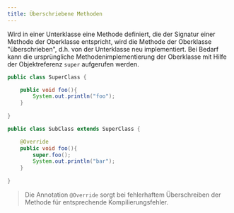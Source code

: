 ```yaml
---
title: Überschriebene Methoden
---
```


Wird in einer Unterklasse eine Methode definiert, die der Signatur einer Methode der Oberklasse entspricht, wird die Methode der Oberklasse "überschrieben", 
d.h. von der Unterklasse neu implementiert. Bei Bedarf kann die ursprüngliche Methodenimplementierung der Oberklasse mit Hilfe der Objektreferenz `super` aufgerufen werden.

```java
public class SuperClass {

    public void foo(){
        System.out.println("foo");
    }
    
}

public class SubClass extends SuperClass {

    @Override
    public void foo(){
        super.foo();
        System.out.println("bar");
    }
  
} 
```

> Die Annotation `@Override` sorgt bei fehlerhaftem Überschreiben der Methode für entsprechende Kompilierungsfehler.
